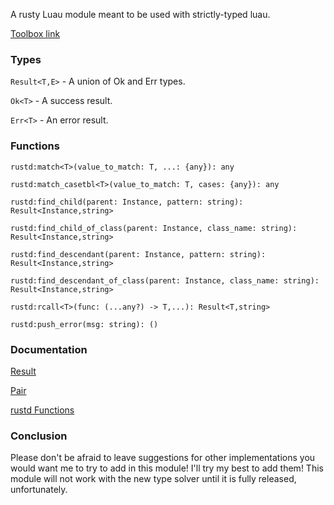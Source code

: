 A rusty Luau module meant to be used with strictly-typed luau.

[Toolbox link](https://create.roblox.com/store/asset/123174237649775/rustd)

### Types
`Result<T,E>` - A union of Ok and Err types.

`Ok<T>` - A success result.
 
`Err<T>` - An error result.

### Functions
`rustd:match<T>(value_to_match: T, ...: {any}): any`

`rustd:match_casetbl<T>(value_to_match: T, cases: {any}): any`

`rustd:find_child(parent: Instance, pattern: string): Result<Instance,string>`

`rustd:find_child_of_class(parent: Instance, class_name: string): Result<Instance,string>`

`rustd:find_descendant(parent: Instance, pattern: string): Result<Instance,string>`

`rustd:find_descendant_of_class(parent: Instance, class_name: string): Result<Instance,string>`

`rustd:rcall<T>(func: (...any?) -> T,...): Result<T,string>`

`rustd:push_error(msg: string): ()`

### Documentation
[Result](Result.md)

[Pair](Pair.md)

[rustd Functions](rustd%20Functions.md)


### Conclusion
Please don't be afraid to leave suggestions for other implementations you would want me to try to add in this module! I'll try my best to add them!
This module will not work with the new type solver until it is fully released, unfortunately.
